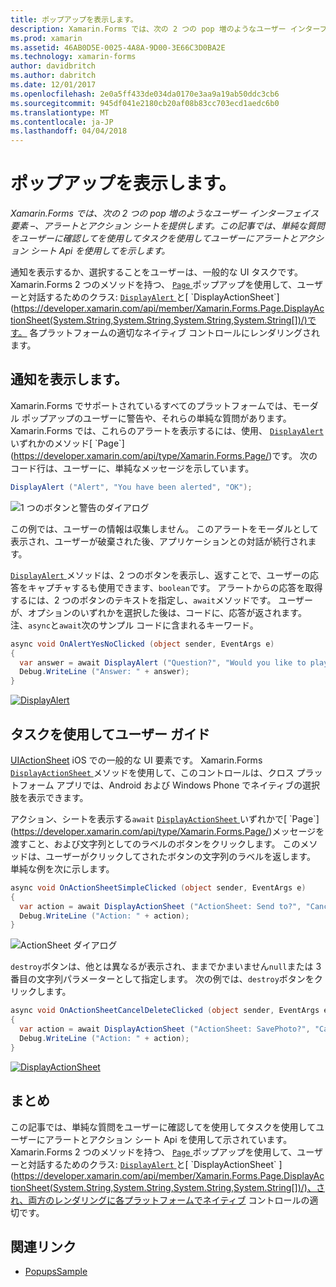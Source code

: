 ```yaml
---
title: ポップアップを表示します。
description: Xamarin.Forms では、次の 2 つの pop 増のようなユーザー インターフェイス要素 –、アラートとアクション シートを提供します。 この記事では、単純な質問をユーザーに確認してを使用してタスクを使用してユーザーにアラートとアクション シート Api を使用してを示します。
ms.prod: xamarin
ms.assetid: 46AB0D5E-0025-4A8A-9D00-3E66C3D0BA2E
ms.technology: xamarin-forms
author: davidbritch
ms.author: dabritch
ms.date: 12/01/2017
ms.openlocfilehash: 2e0a5ff433de034da0170e3aa9a19ab50ddc3cb6
ms.sourcegitcommit: 945df041e2180cb20af08b83cc703ecd1aedc6b0
ms.translationtype: MT
ms.contentlocale: ja-JP
ms.lasthandoff: 04/04/2018
---
```

# <a name="displaying-pop-ups"></a>ポップアップを表示します。

_Xamarin.Forms では、次の 2 つの pop 増のようなユーザー インターフェイス要素 –、アラートとアクション シートを提供します。この記事では、単純な質問をユーザーに確認してを使用してタスクを使用してユーザーにアラートとアクション シート Api を使用してを示します。_

通知を表示するか、選択することをユーザーは、一般的な UI タスクです。 Xamarin.Forms 2 つのメソッドを持つ、 [ `Page` ](https://developer.xamarin.com/api/type/Xamarin.Forms.Page/)ポップアップを使用して、ユーザーと対話するためのクラス: [ `DisplayAlert` ](https://developer.xamarin.com/api/member/Xamarin.Forms.Page.DisplayAlert(System.String,System.String,System.String)/)と[ `DisplayActionSheet`](https://developer.xamarin.com/api/member/Xamarin.Forms.Page.DisplayActionSheet(System.String,System.String,System.String,System.String[])/)です。 各プラットフォームの適切なネイティブ コントロールにレンダリングされます。

## <a name="displaying-an-alert"></a>通知を表示します。

Xamarin.Forms でサポートされているすべてのプラットフォームでは、モーダル ポップアップのユーザーに警告や、それらの単純な質問があります。 Xamarin.Forms では、これらのアラートを表示するには、使用、 [ `DisplayAlert` ](https://developer.xamarin.com/api/member/Xamarin.Forms.Page.DisplayAlert(System.String,System.String,System.String)/)いずれかのメソッド[ `Page`](https://developer.xamarin.com/api/type/Xamarin.Forms.Page/)です。 次のコード行は、ユーザーに、単純なメッセージを示しています。

```csharp
DisplayAlert ("Alert", "You have been alerted", "OK");
```

![](pop-ups-images/alert.png "1 つのボタンと警告のダイアログ")

この例では、ユーザーの情報は収集しません。 このアラートをモーダルとして表示され、ユーザーが破棄された後、アプリケーションとの対話が続行されます。

[ `DisplayAlert` ](https://developer.xamarin.com/api/member/Xamarin.Forms.Page.DisplayAlert(System.String,System.String,System.String)/)メソッドは、2 つのボタンを表示し、返すことで、ユーザーの応答をキャプチャするも使用できます、`boolean`です。 アラートからの応答を取得するには、2 つのボタンのテキストを指定し、`await`メソッドです。 ユーザーが、オプションのいずれかを選択した後は、コードに、応答が返されます。 注、`async`と`await`次のサンプル コードに含まれるキーワード。

```csharp
async void OnAlertYesNoClicked (object sender, EventArgs e)
{
  var answer = await DisplayAlert ("Question?", "Would you like to play a game", "Yes", "No");
  Debug.WriteLine ("Answer: " + answer);
}
```

[![DisplayAlert](pop-ups-images/alert2-sml.png "アラートの 2 つのボタンを持つダイアログ")](pop-ups-images/alert2.png#lightbox "2 つのボタンを持つダイアログのアラート")

## <a name="guiding-users-through-tasks"></a>タスクを使用してユーザー ガイド

[UIActionSheet](https://developer.apple.com/library/ios/documentation/uikit/reference/uiactionsheet_class/Reference/Reference.html) iOS での一般的な UI 要素です。 Xamarin.Forms [ `DisplayActionSheet` ](https://developer.xamarin.com/api/member/Xamarin.Forms.Page.DisplayActionSheet(System.String,System.String,System.String,System.String[])/)メソッドを使用して、このコントロールは、クロス プラットフォーム アプリでは、Android および Windows Phone でネイティブの選択肢を表示できます。

アクション、シートを表示する`await` [ `DisplayActionSheet` ](https://developer.xamarin.com/api/member/Xamarin.Forms.Page.DisplayActionSheet(System.String,System.String,System.String,System.String[])/)いずれかで[ `Page`](https://developer.xamarin.com/api/type/Xamarin.Forms.Page/)メッセージを渡すこと、および文字列としてのラベルのボタンをクリックします。 このメソッドは、ユーザーがクリックしてされたボタンの文字列のラベルを返します。 単純な例を次に示します。

```csharp
async void OnActionSheetSimpleClicked (object sender, EventArgs e)
{
  var action = await DisplayActionSheet ("ActionSheet: Send to?", "Cancel", null, "Email", "Twitter", "Facebook");
  Debug.WriteLine ("Action: " + action);
}
```

![](pop-ups-images/action.png "ActionSheet ダイアログ")

`destroy`ボタンは、他とは異なるが表示され、ままでかまいません`null`または 3 番目の文字列パラメーターとして指定します。 次の例では、`destroy`ボタンをクリックします。

```csharp
async void OnActionSheetCancelDeleteClicked (object sender, EventArgs e)
{
  var action = await DisplayActionSheet ("ActionSheet: SavePhoto?", "Cancel", "Delete", "Photo Roll", "Email");
  Debug.WriteLine ("Action: " + action);
}
```

[![DisplayActionSheet](pop-ups-images/action2-sml.png "アクション シート ダイアログ破棄 ボタンを")](pop-ups-images/action2.png#lightbox "破棄 ボタンとアクション シート ダイアログ ボックス")

## <a name="summary"></a>まとめ

この記事では、単純な質問をユーザーに確認してを使用してタスクを使用してユーザーにアラートとアクション シート Api を使用して示されています。 Xamarin.Forms 2 つのメソッドを持つ、 [ `Page` ](https://developer.xamarin.com/api/type/Xamarin.Forms.Page/)ポップアップを使用して、ユーザーと対話するためのクラス: [ `DisplayAlert` ](https://developer.xamarin.com/api/member/Xamarin.Forms.Page.DisplayAlert(System.String,System.String,System.String)/)と[ `DisplayActionSheet` ](https://developer.xamarin.com/api/member/Xamarin.Forms.Page.DisplayActionSheet(System.String,System.String,System.String,System.String[])/)、され、両方のレンダリングに各プラットフォームでネイティブ コントロールの適切です。



## <a name="related-links"></a>関連リンク

- [PopupsSample](https://developer.xamarin.com/samples/xamarin-forms/Navigation/Pop-ups/)
